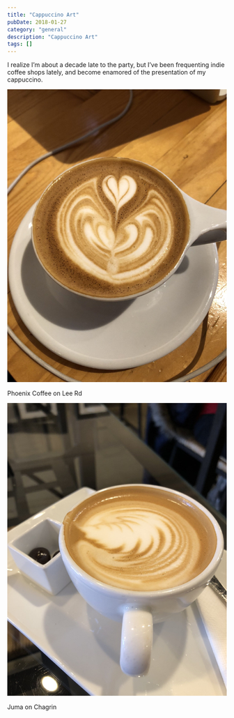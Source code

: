 ```yaml
---
title: "Cappuccino Art"
pubDate: 2018-01-27
category: "general"
description: "Cappuccino Art"
tags: []
---
```


I realize I’m about a decade late to the party, but I’ve been frequenting indie coffee shops lately, and become enamored of the presentation of my cappuccino.

![Phoenix Coffee on Lee Rd](coffee1.jpg)

Phoenix Coffee on Lee Rd

![Juma on Chagrin](coffee2.jpg)

Juma on Chagrin

